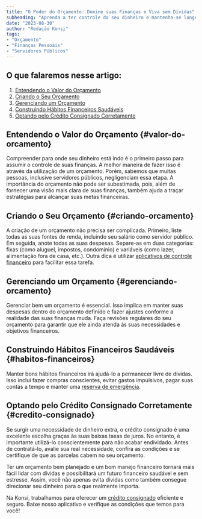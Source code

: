```yaml
---
title: "O Poder do Orçamento: Domine suas Finanças e Viva sem Dívidas"
subheading: "Aprenda a ter controle do seu dinheiro e mantenha-se longe de dívidas usando a poderosa ferramenta do orçamento pessoal."
date: "2023-08-30"
author: "Redação Konsi"
tags:
- "Orçamento"
- "Finanças Pessoais"
- "Servidores Públicos"
---
```


## O que falaremos nesse artigo:

1. [Entendendo o Valor do Orçamento](#valor-do-orcamento)
2. [Criando o Seu Orçamento](#criando-orcamento)
3. [Gerenciando um Orçamento](#gerenciando-orcamento)
4. [Construindo Hábitos Financeiros Saudáveis](#habitos-financeiros)
5. [Optando pelo Crédito Consignado Corretamente](#credito-consignado)

## Entendendo o Valor do Orçamento {#valor-do-orcamento}

Compreender para onde seu dinheiro está indo é o primeiro passo para assumir o controle de suas finanças. A melhor maneira de fazer isso é através da utilização de um orçamento. Porém, sabemos que muitas pessoas, inclusive servidores públicos, negligenciam essa etapa. A importância do orçamento não pode ser subestimada, pois, além de fornecer uma visão mais clara de suas finanças, também ajuda a traçar estratégias para alcançar suas metas financeiras.

## Criando o Seu Orçamento {#criando-orcamento}

A criação de um orçamento não precisa ser complicada. Primeiro, liste todas as suas fontes de renda, incluindo seu salário como servidor público. Em seguida, anote todas as suas despesas. Separe-as em duas categorias: fixas (como aluguel, impostos, condomínio) e variáveis (como lazer, alimentação fora de casa, etc.). Outra dica é utilizar [aplicativos de controle financeiro](https://konsi.com.br/postagens/aplicativo-de-controle-financeiro-confira-otimas-opcoes) para facilitar essa tarefa.

## Gerenciando um Orçamento {#gerenciando-orcamento}

Gerenciar bem um orçamento é essencial. Isso implica em manter suas despesas dentro do orçamento definido e fazer ajustes conforme a realidade das suas finanças muda. Faça revisões regulares do seu orçamento para garantir que ele ainda atenda às suas necessidades e objetivos financeiros.

## Construindo Hábitos Financeiros Saudáveis {#habitos-financeiros}

Manter bons hábitos financeiros irá ajudá-lo a permanecer livre de dívidas. Isso inclui fazer compras conscientes, evitar gastos impulsivos, pagar suas contas a tempo e manter uma [reserva de emergência](https://konsi.com.br/postagens/a-importncia-da-reserva-de-emergncia-e-como-constru-la-com-inteligncia-financeira). 

## Optando pelo Crédito Consignado Corretamente {#credito-consignado}

Se surgir uma necessidade de dinheiro extra, o crédito consignado é uma excelente escolha graças às suas baixas taxas de juros. No entanto, é importante utilizá-lo conscientemente para não acabar endividado. Antes de contratá-lo, avalie sua real necessidade, confira as condições e se certifique de que as parcelas cabem no seu orçamento. 

Ter um orçamento bem planejado e um bom manejo financeiro tornará mais fácil lidar com dívidas e possibilitará um futuro financeiro saudável e sem estresse. Assim, você não apenas evita dívidas como também consegue direcionar seu dinheiro para o que realmente importa.

Na Konsi, trabalhamos para oferecer um [crédito consignado](https://konsi.com.br/postagens/por-que-o-crdito-consignado-a-melhor-escolha-para-servidores-pblicos) eficiente e seguro. Baixe nosso aplicativo e verifique as condições que temos para você!